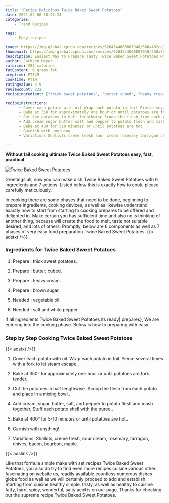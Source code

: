 ```yaml
---
title: "Recipe Delicious Twice Baked Sweet Potatoes"
date: 2021-02-06 18:27:24
categories:
    - Trend Recipes
    
tags:
    - Easy recipes

image: https://img-global.cpcdn.com/recipes/6264344060887040/680x482cq70/twice-baked-sweet-potatoes-recipe-main-photo.jpg
thumbnail: https://img-global.cpcdn.com/recipes/6264344060887040/350x250cq70/twice-baked-sweet-potatoes-recipe-main-photo.jpg
description: Easiest Way to Prepare Tasty Twice Baked Sweet Potatoes with 6 ingredients and 7 stages of easy cooking.
author: Jackson Meyer
calories: 288 calories
fatContent: 6 grams fat
preptime: PT34M
cooktime: PT1H
ratingvalue: 4.9
reviewcount: 232
recipeingredient: ["thick sweet potatoes", "butter cubed", "heavy cream", "brown sugar", "vegetable oil", "salt and white pepper"]

recipeinstructions: 
      - Cover each potato with oil Wrap each potato in foil Pierce several times with a fork to let steam escape 
      - Bake at 350 for approximately one hour or until potatoes are fork tender 
      - Cut the potatoes in half lengthwise Scoop the flesh from each potato and place in a mixing bowl 
      - Add cream sugar butter salt and pepper to potato flesh and mash together Stuff each potato shell with the puree 
      - Bake at 400 for 510 minutes or until potatoes are hot 
      - Garnish with anything 
      - Variations Shallots creme fresh sour cream rosemary tarragon chives bacon bourbon maple

---
```




**Without fail cooking ultimate Twice Baked Sweet Potatoes easy, fast, practical**. 


![Twice Baked Sweet Potatoes](https://img-global.cpcdn.com/recipes/6264344060887040/680x482cq70/twice-baked-sweet-potatoes-recipe-main-photo.jpg "Twice Baked Sweet Potatoes")




Greetings all, now you can make dish Twice Baked Sweet Potatoes with 6 ingredients and 7 actions. Listed below this is exactly how to cook, please carefully meticulously.

In cooking there are some phases that need to be done, beginning to prepare ingredients, cooking devices, as well as likewise understand exactly how to start from starting to cooking prepares to be offered and delighted in. Make certain you has sufficient time and also no is thinking of another thing, because will create the food to melt, taste not suitable desired, and lots of others. Promptly, below are 6 components as well as 7 phases of very easy food preparation Twice Baked Sweet Potatoes.
{{< adstxt />}}

### Ingredients for Twice Baked Sweet Potatoes


1. Prepare  : thick sweet potatoes.

1. Prepare  : butter; cubed.

1. Prepare  : heavy cream.

1. Prepare  : brown sugar.

1. Needed  : vegetable oil.

1. Needed  : salt and white pepper.



If all ingredients Twice Baked Sweet Potatoes its ready| prepares}, We are entering into the cooking phase. Below is how to preparing with easy.

### Step by Step Cooking Twice Baked Sweet Potatoes

{{< adstxt />}}


1. Cover each potato with oil. Wrap each potato in foil. Pierce several times with a fork to let steam escape..



1. Bake at 350° for approximately one hour or until potatoes are fork tender..



1. Cut the potatoes in half lengthwise. Scoop the flesh from each potato and place in a mixing bowl..



1. Add cream, sugar, butter, salt, and pepper to potato flesh and mash together. Stuff each potato shell with the puree..



1. Bake at 400° for 5-10 minutes or until potatoes are hot..



1. Garnish with anything!.



1. Variations; Shallots, creme fresh, sour cream, rosemary, tarragon, chives, bacon, bourbon, maple.





{{< adslink />}}

Like that formula simple make with set recipes Twice Baked Sweet Potatoes, you also do try to find even more recipes cuisine various other fascinating on website us, readily available countless numerous dishes globe food as well as we will certainly proceed to add and establish. Starting from cuisine healthy simple, tasty, as well as healthy to cuisine fatty, hard, spicy, wonderful, salty acid is on our page. Thanks for checking out the supreme recipe Twice Baked Sweet Potatoes.
